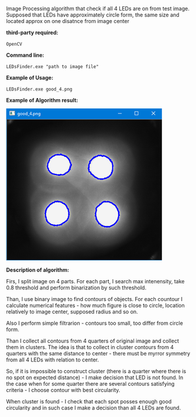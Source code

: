 Image Processing algorithm that check if all 4 LEDs are on from test image. Supposed that LEDs have approximately circle form, the same size and located approx on one disatnce from image center

**third-party required:**

```
OpenCV 
```


**Command line:**

```
LEDsFinder.exe "path to image file"
```

**Example of Usage:**
```
LEDsFinder.exe good_4.png
```

**Example of Algorithm result:**


![picture](img/good_4_recognized.png)

**Description of algorithm:**


Firs, I split image on 4 parts. For each part, I search max intenensity, take 0.8 threshold and perform binarization by such threshold. 

Than, I use binary image to find contours of objects. For each countour I calculate numerical features - how much figure is close to circle, location relatively to image center, supposed radius and so on.

Also I perform simple filtrarion - contours too small, too differ from circle form.

Than I collect all contours from 4 quarters of original image and collect them in clusters. The idea is that to collect in cluster contours from 4 quarters with the same distance to center - there must be myrror symmetry from all 4 LEDs with relation to center.

So, if it is impossible to construct cluster (there is a quarter where there is no spot on expected distance) - I make decision that LED is not found. In the case when for some quarter there are several contours satisfying criteria - I choose contour with best circularity.

When cluster is found - I check that each spot posses enough good circularity and in such case I make a decision than all 4 LEDs are found.                                                                                                                                                                                                                                                                                                              
                                                                                                                                                                                  
